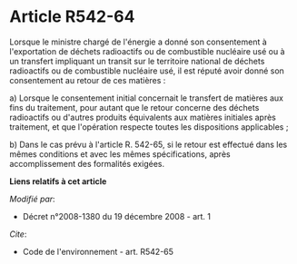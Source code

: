 # Article R542-64

Lorsque le ministre chargé de l'énergie a donné son consentement à l'exportation de déchets radioactifs ou de combustible
nucléaire usé ou à un transfert impliquant un transit sur le territoire national de déchets radioactifs ou de combustible
nucléaire usé, il est réputé avoir donné son consentement au retour de ces matières : 

a) Lorsque le consentement initial concernait le transfert de matières aux fins du traitement, pour autant que le retour
concerne des déchets radioactifs ou d'autres produits équivalents aux matières initiales après traitement, et que l'opération
respecte toutes les dispositions applicables ; 

b) Dans le cas prévu à l'article R. 542-65, si le retour est effectué dans les mêmes conditions et avec les mêmes
spécifications, après accomplissement des formalités exigées.

**Liens relatifs à cet article**

_Modifié par_:

  - Décret n°2008-1380 du 19 décembre 2008 - art. 1

_Cite_:

  - Code de l'environnement - art. R542-65
